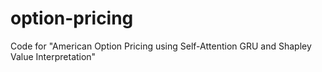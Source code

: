 # option-pricing
Code for "American Option Pricing using Self-Attention GRU and Shapley Value Interpretation"
